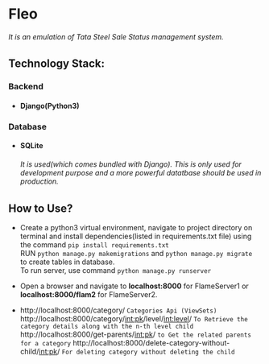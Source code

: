 # Fleo
###### It is an emulation of Tata Steel Sale Status management system.

## Technology Stack:
### Backend
* #### Django(Python3)

### Database
* #### SQLite
  ###### It is used(which comes bundled with Django). This is only used for development purpose and a more powerful datatbase should be used in production.

## How to Use?
* Create a python3 virtual environment, navigate to project directory on terminal and install dependencies(listed in requirements.txt file) using the command
`pip install requirements.txt` <br>
RUN `python manage.py makemigrations` and `python manage.py migrate` <br>to create tables in database. <br>
To run server, use command `python manage.py runserver`

* Open a browser and navigate to <b>localhost:8000</b> for FlameServer1 or <b>localhost:8000/flam2</b> for FlameServer2.

* http://localhost:8000/category/  `Categories Api (ViewSets)`
  http://localhost:8000/category/<int:pk>/level/<int:level>/  `To Retrieve the category details along with the n-th level child`
  http://localhost:8000/get-parents/<int:pk>/  `to Get the related parents for a category`
  http://localhost:8000/delete-category-without-child/<int:pk>/  `For deleting category without deleting the child`
